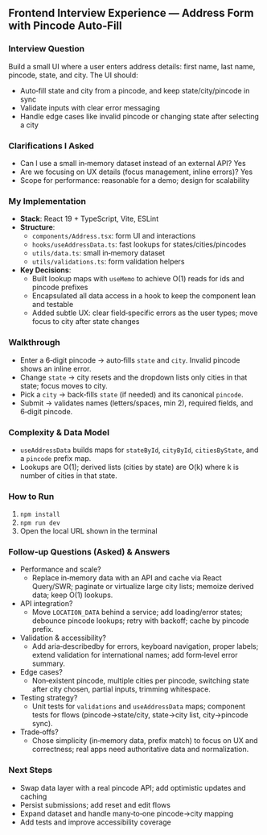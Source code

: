 ## Frontend Interview Experience — Address Form with Pincode Auto‑Fill

### Interview Question
Build a small UI where a user enters address details: first name, last name, pincode, state, and city. The UI should:
- Auto‑fill state and city from a pincode, and keep state/city/pincode in sync
- Validate inputs with clear error messaging
- Handle edge cases like invalid pincode or changing state after selecting a city

### Clarifications I Asked
- Can I use a small in‑memory dataset instead of an external API? Yes
- Are we focusing on UX details (focus management, inline errors)? Yes
- Scope for performance: reasonable for a demo; design for scalability

### My Implementation
- **Stack**: React 19 + TypeScript, Vite, ESLint
- **Structure**:
  - `components/Address.tsx`: form UI and interactions
  - `hooks/useAddressData.ts`: fast lookups for states/cities/pincodes
  - `utils/data.ts`: small in‑memory dataset
  - `utils/validations.ts`: form validation helpers
- **Key Decisions**:
  - Built lookup maps with `useMemo` to achieve O(1) reads for ids and pincode prefixes
  - Encapsulated all data access in a hook to keep the component lean and testable
  - Added subtle UX: clear field‑specific errors as the user types; move focus to city after state changes

### Walkthrough
- Enter a 6‑digit pincode → auto‑fills `state` and `city`. Invalid pincode shows an inline error.
- Change `state` → city resets and the dropdown lists only cities in that state; focus moves to city.
- Pick a `city` → back‑fills `state` (if needed) and its canonical `pincode`.
- Submit → validates names (letters/spaces, min 2), required fields, and 6‑digit pincode.

### Complexity & Data Model
- `useAddressData` builds maps for `stateById`, `cityById`, `citiesByState`, and a `pincode` prefix map.
- Lookups are O(1); derived lists (cities by state) are O(k) where k is number of cities in that state.

### How to Run
1. `npm install`
2. `npm run dev`
3. Open the local URL shown in the terminal

### Follow‑up Questions (Asked) & Answers
- Performance and scale?
  - Replace in‑memory data with an API and cache via React Query/SWR; paginate or virtualize large city lists; memoize derived data; keep O(1) lookups.
- API integration?
  - Move `LOCATION_DATA` behind a service; add loading/error states; debounce pincode lookups; retry with backoff; cache by pincode prefix.
- Validation & accessibility?
  - Add aria‑describedby for errors, keyboard navigation, proper labels; extend validation for international names; add form‑level error summary.
- Edge cases?
  - Non‑existent pincode, multiple cities per pincode, switching state after city chosen, partial inputs, trimming whitespace.
- Testing strategy?
  - Unit tests for `validations` and `useAddressData` maps; component tests for flows (pincode→state/city, state→city list, city→pincode sync).
- Trade‑offs?
  - Chose simplicity (in‑memory data, prefix match) to focus on UX and correctness; real apps need authoritative data and normalization.

### Next Steps
- Swap data layer with a real pincode API; add optimistic updates and caching
- Persist submissions; add reset and edit flows
- Expand dataset and handle many‑to‑one pincode→city mapping
- Add tests and improve accessibility coverage